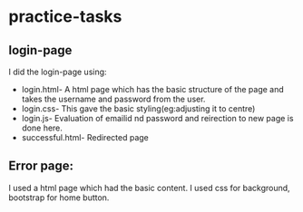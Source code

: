 # practice-tasks

## login-page
I did the login-page using:
- login.html- A html page which has the basic structure of the page and takes the username and password from the user.
- login.css- This gave the basic styling(eg:adjusting it to centre)
- login.js- Evaluation of emailid nd password and reirection to new page is done here.
- successful.html- Redirected page

## Error page:
I used a html page which had the basic content. I used css for background, bootstrap for home button. 

